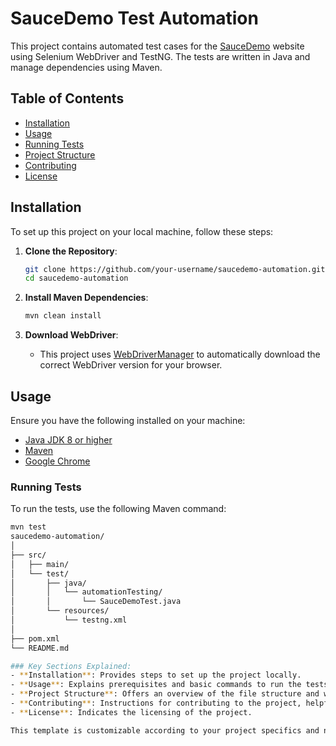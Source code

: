 # SauceDemo Test Automation

This project contains automated test cases for the [SauceDemo](https://www.saucedemo.com/) website using Selenium WebDriver and TestNG. The tests are written in Java and manage dependencies using Maven.

## Table of Contents

- [Installation](#installation)
- [Usage](#usage)
- [Running Tests](#running-tests)
- [Project Structure](#project-structure)
- [Contributing](#contributing)
- [License](#license)

## Installation

To set up this project on your local machine, follow these steps:

1. **Clone the Repository**:
    ```bash
    git clone https://github.com/your-username/saucedemo-automation.git
    cd saucedemo-automation
    ```

2. **Install Maven Dependencies**:
    ```bash
    mvn clean install
    ```

3. **Download WebDriver**:
   - This project uses [WebDriverManager](https://github.com/bonigarcia/webdrivermanager) to automatically download the correct WebDriver version for your browser.

## Usage

Ensure you have the following installed on your machine:

- [Java JDK 8 or higher](https://www.oracle.com/java/technologies/javase-jdk11-downloads.html)
- [Maven](https://maven.apache.org/install.html)
- [Google Chrome](https://www.google.com/chrome/)

### Running Tests

To run the tests, use the following Maven command:

```bash
mvn test
saucedemo-automation/
│
├── src/
│   ├── main/
│   └── test/
│       ├── java/
│       │   └── automationTesting/
│       │       └── SauceDemoTest.java
│       └── resources/
│           └── testng.xml
│
├── pom.xml
└── README.md

### Key Sections Explained:
- **Installation**: Provides steps to set up the project locally.
- **Usage**: Explains prerequisites and basic commands to run the tests.
- **Project Structure**: Offers an overview of the file structure and where key components are located.
- **Contributing**: Instructions for contributing to the project, helpful for open-source projects.
- **License**: Indicates the licensing of the project.

This template is customizable according to your project specifics and needs.
